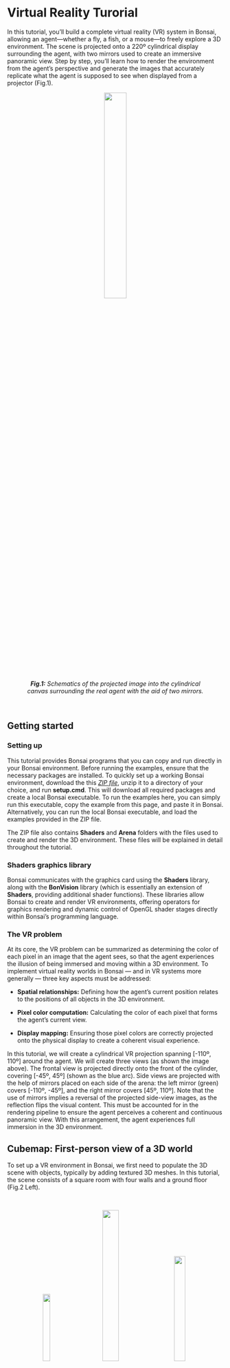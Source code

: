 

# Virtual Reality Turorial
In this tutorial, you’ll build a complete virtual reality (VR) system in Bonsai, allowing an agent—whether a fly, a fish, or a mouse—to freely explore a 3D environment. The scene is projected onto a 220º cylindrical display surrounding the agent, with two mirrors used to create an immersive panoramic view. Step by step, you’ll learn how to render the environment from the agent’s perspective and generate the images that  accurately replicate what the agent is supposed to see when displayed from a projector (Fig.1).
<br>
<figure style="text-align:center;">
   <img width="35%" src="./projection_schematics.png"> 
    <figcaption><em><strong>Fig.1:</strong> Schematics of the projected image into the cylindrical canvas surrounding the real agent with the aid of two mirrors.</em></figcaption>
</figure>
<br>

## Getting started

### Setting up
This tutorial provides Bonsai programs that you can copy and run directly in your Bonsai environment. Before running the examples, ensure that the necessary packages are installed. To quickly set up a working Bonsai environment, download the this [*ZIP file*](~/workflows/Tutorials/VirtualReality/VirtualReality.zip), unzip it to a directory of your choice, and run **setup.cmd**. This will download all required packages and create a local Bonsai executable. To run the examples here, you can simply run this executable, copy the example from this page, and paste it in Bonsai. Alternatively, you can run the local Bonsai executable, and load the examples provided in the ZIP file.

The ZIP file also contains **Shaders** and **Arena** folders with the files used to create and render the 3D environment. These files will be explained in detail throughout the tutorial. 


### Shaders graphics library
Bonsai communicates with the graphics card using the **Shaders** library, along with the **BonVision** library (which is essentially an extension of **Shaders**, providing additional shader functions). These libraries allow Bonsai to create and render VR environments, offering operators for graphics rendering and dynamic control of OpenGL shader stages directly within Bonsai’s programming language.

### The VR problem

At its core, the VR problem can be summarized as determining the color of each pixel in an image that the agent sees, so that the agent experiences the illusion of being immersed and moving within a 3D environment. To implement virtual reality worlds in Bonsai — and in VR systems more generally — three key aspects must be addressed:

- **Spatial relationships:** Defining how the agent’s current position relates to the positions of all objects in the 3D environment.

- **Pixel color computation:** Calculating the color of each pixel that forms the agent’s current view.

- **Display mapping:** Ensuring those pixel colors are correctly projected onto the physical display to create a coherent visual experience.

In this tutorial, we will create a cylindrical VR projection spanning [-110º, 110º] around the agent. We will create three views (as shown the image above). The frontal view is projected directly onto the front of the cylinder, covering [-45º, 45º] (shown as the blue arc). Side views are projected with the help of mirrors placed on each side of the arena: the left mirror (green) covers [-110º, -45º], and the right mirror covers [45º, 110º]. Note that the use of mirrors implies a reversal of the projected side-view images, as the reflection flips the visual content. This must be accounted for in the rendering pipeline to ensure the agent perceives a coherent and continuous panoramic view. With this arrangement, the agent experiences full immersion in the 3D environment.



## Cubemap: First-person view of a 3D world
To set up a VR environment in Bonsai, we first need to populate the 3D scene with objects, typically by adding textured 3D meshes. In this tutorial, the scene consists of a square room with four walls and a ground floor (Fig.2 Left).

<br>
<figure style="text-align:center;">
    <img width="20%" src="./flat_room.png" style="margin-right:40px;">
    <img width="30%" src="./panorama_cube_map.png" style="margin-right:40px;">
    <img width="25%" src="./opengl_axis.png">
    <figcaption><em><strong>Fig.2: Left</strong> Flattened view of the room with the five textures — four walls and ground — seen from above; <strong>Center</strong> Cubmap view (image adapted from: <a href="https://commons.wikimedia.org/w/index.php?curid=8378562" target="_blank"> SharkD </a>);  <strong>Right</strong> Opengl coordinate system. </em></figcaption>
</figure>
<br>

Next, we create a view of the 3D environment from the perspective of the agent. In Bonsai, this is achieved using a **Cubemap View** centered at the agent’s location. The **Cubemap View** is part of the shaders library and renders the environment onto the six faces of a cube (+X, -X, +Y, -Y, +Z, -Z), generating a full 360° panoramic view of the scene (Fig.2 Center). Notably, in Bonsai shaders, the Y-axis points upward and the agent's default forward direction is along the -Z axis (Fig.2 Right).


The following workflow renders a single view of the Cubemap applied to our 3D scene from the perspective of the agent.

:::workflow
![Example](~/workflows/Tutorials/VirtualReality/3DWorld.bonsai)
:::

1. Creates a shader window that will render the 3D world, and loads resources related to **BonVision**, and the textures that will be used to cover the walls and the floor.
2. Renders each frame of to be sent to the display. The **RenderFrame** node emits a notification whenever the image of our display device is to be updated.
    1. Creates the **Cubemap view** of the environment as mentioned above. At this stage, the cubemap is located at (0,0) looking forward, in the -Z direction. 
    2. Emits a notification to the **Draw** subject, with the current perspective of the cubemap to draw the virtual world according to that view (3).
    3. Renders the cubemap from its current perspective.
    4. Creates a **Viewpoint** to visualize a part of the cubemap. You can change this view point by modifying the rotation and translation positions of the windows' viewpoint.
3. Draws the 3D world according to the perspective of the cubemap (or given the transform it entails in 1). The frive branches draw (from top to bottom) the front, back, right, left and floor textures.

This is the resulting image generated in the output window:

<br>
<figure style="text-align:center;">
    <img width="35%" src="./3d_world.png">
    <figcaption><em><strong>Fig.3:</strong> Snapshot of the the 3d scene rendered from the camera's point of view. </em></figcaption>
</figure>
<br>



## Navigating in the virtual world

To navigate the 3D world, we need to update the cubemap’s position and orientation to match the agent’s movements. First, we define how the agent moves. In this example, we use a simple video game–style control scheme: the *W* and *S* keys move the agent forward and backward, while the *A* and *D* keys rotate it left and right. The following workflow shows how to implement this in Bonsai:

:::workflow
![Example](~/workflows/Tutorials/VirtualReality/3DWorldNavigationStrategy.bonsai)
:::

1. Updates the current camera angle whenever keys *A* or *D* are pressed. 
    1. Accumulates the rotation angle
    2. Sets the **CameraOrientation** subject with the updated rotation angle of the camera

2. Updates the current position of the camera whenever keys *W* or *S* are pressed. 
    1. Calculates the forward/backward translation vector given the current orientation of the camera
    2. Creates a **Vector3** with the X,Y, Z translation of the camera
    3. Accumulates the translation vector
    4. Sets the **CameraPosition** subject with the updated position of the camera


Once we know the camera’s position and orientation, we need to update its cubemap **ViewMatrix** to reflect the corresponding translation and rotation. This matrix ensures that each face of the cubemap points in the correct direction. Here’s how we can implement this:

:::workflow
![Example](~/workflows/Tutorials/VirtualReality/3DWorldNavigation.bonsai)
:::

0. Encapsulates the **Shaders** initialization, the **3D Scene** drawing and the **Navigation** workflows we described above.
1. Renders each frame of to be sent to the display.
2. Updates the current position of the camera by setting the **Eye** property of the **CubemapView** node. 
3. Applies a rotation to the cubemap **ViewMatrix**, around the **Y** axis, using the current orientation of the camera.
4. Re-creates the output of the **CubemapView** node with the updated **ViewMatrix**.
5. Emits a notification to the **Draw** subject, with the current perspective of the cubemap, to draw the 3D scene.


A visualization of the final 3D scene rendering, showing the agent navigating the VR environment, is shown in Fig.4.

<br>
<figure style="text-align:center;">
    <img width="35%" src="./navigation.gif">
    <figcaption><em><strong>Fig.4:</strong> Navigation in the 3D space. </em></figcaption>
</figure>
<br>


## Creating a panoramic view of the cubemap

To create a panoramic view of the cubemap spanning angles greater than 90º, we use a shader that projects the cubemap’s faces onto a cylindrical surface, producing a continuous panoramic image. A shader is a small program that runs directly on the graphics card (GPU) and controls how 3D data is transformed into the final image displayed on screen. There are three main types of shaders:
- **Vertex shader (.vert):** Runs once per vertex. It transforms 3D coordinates—position, normals, and texture coordinates—into the camera’s coordinate system.
- **Fragment shader (.frag):** Runs once per pixel (fragment). It determines the color of each pixel by combining textures, lighting, and material properties.
- **Geometry, tessellation, and compute shaders (advanced):** Add extra geometry, refine details, or perform general GPU computations not directly tied to pixels.

In this tutorial, we will use only a vertex and a fragment shaders. The vertex shader (*panoramic.vert*) is minimal, and its purpose is to draw a quad covering the entire screen:


```glsl
#version 400                      // Use GLSL version 4.00

layout(location = 0) in vec2 vp;  // Input vertex attribute at location 0: 
                                  // a 2D position (clip-space coords [-1,1])

out vec2 uv;                      // Output variable passed to the fragment shader

void main()
{
    uv = vp;                          // Forward the input position to fragment shader as "uv"
    gl_Position = vec4(vp, 0.0, 1.0); // Set the final clip-space position (z=0, w=1)
}
```

Our fragment shader (*panoramic.frag*) takes a fullscreen quad and maps it onto a cylindrical projection of a cubemap environment in the range [-110º,110º]. In other words, it transforms the cubemap into a continuous cylindrical panoramic image:

```glsl
#version 400

in vec2 uv;                  // Input from vertex shader: position of fragment on quad [-1,1]
out vec4 fragColor;          // Output color

uniform samplerCube cubeMap; // Cubemap texture (environment)
uniform float height = 1.0;  // Cylinder height (full height, replaces hardcoded 0.5)
uniform float angleStart = -110; // Start angle for the field of view
uniform float angleEnd = 110;    // End angle for the field of view

void main()
{
    // Convert uv from [-1,1] to [0,1] for easier mapping
    float u = uv.x * 0.5 + 0.5;         // controls the horizontal angle
    float v = uv.y * 0.5 + 0.5;         // controls the vertical position along the cylinder

    // Map u coordinate to the slice's angular range
    float thetaDeg = mix(angleStart, angleEnd, u);
    float theta = radians(thetaDeg); // Convert angle to radians

    // Compute lateral XZ direction of the ray in world space with forward along -Z 
    vec3 dir = normalize(vec3(sin(theta), 0.0, -cos(theta)));

    // Map vertical position into cylinder height [-height/2, +height/2]
    dir.y = (v - 0.5) * height;

    // Clamp vertical coordinate so it stays inside cylinder
    dir.y = clamp(dir.y, -height/2.0, height/2.0);

    // Sample the cubemap texture
    fragColor = texture(cubeMap, dir);
}
```

These two files can be added to Bonsai by editing the **Shaders** property of the **ShaderResource** node, and assigning a *Material* that references the vertex and fragment shader files. The workflow below shows the complete Bonsai setup for rendering a panoramic view of our 3D environment.

:::workflow
![Example](~/workflows/Tutorials/VirtualReality/3DWorldNavigationPanoramic.bonsai)
:::


0. Encapsulates the **3D Scene** drawing and the **Navigation** workflows we described above.
1. Loads the resources necessary to run the new shader and mesh resources. 
    1. Loads a **Material** named **PanoramicShader** that includes the panoramic.vert and *panoramic.frag* shader files.
    2. Loads a **TextureQuad** named **PanoramicQuad** that will be used to draw the shader into it.
2. Renders each frame of to be sent to the display.
    1. Encapsulates the workflow required to translate and rotate the cubemap acording to the current position and orientation of the camera as described above.
    2. Emits a notification to the **Draw** subject, with the current perspective of the cubemap, to draw the 3D scene.
    3. Renders the cubemap
    4. Binds the rendered cubemap to the **PanoramicShader**. This tells the GPU which texture to sample and which shader program to execute during the next draw call
    5. Draws the **PanoramicShader** into our **PanoramicQuad**.
    6. Creates a view window to display the finished **PanoramicQuad**.


The resulting panoramic rendering of the 3D scene is shown in Fig.5.

<br>
<figure style="text-align:center;">
    <img width="35%" src="./navigation_panoramic.gif">
    <figcaption><em><strong>Fig.5:</strong> panoramic rendering of the 3D scene. </em></figcaption>
</figure>
<br>


## Slicing the panoramic view in three  adjustable parts

Often, a panoramic view needs to be divided into independent segments to match the physical layout of the display. In our setup, the projection requires three images—front and two mirrors—that must be produced in a way that, when projected to the canvas, gives the animal the impression of full immersion (see Fig.1). By splitting the panoramic image into three sections—left, front, and right—we can control each viewpoint independently and ensure that each portion aligns correctly with the cylindrical display surrounding the animal. The angles used for each view are:
- **Left view:** [-110º,-45º]
- **Front view:** [-45º,45º]
- **Right view:** [45º,110º] 

Here is the final code:

:::workflow
![Example](~/workflows/Tutorials/VirtualReality/3DWorldNavigationPanoramicSliced.bonsai)
:::

0. Encapsulates the **Shaders** initialization, the **3D Scene** drawing and the **Navigation** workflows we described above.
1. Renders each frame of to be sent to the display.
    1. Sets the uniform variables **angleStart** and **angleEnd**, and draws a different view of the Cubemap in each branch out of the **RenderCubemap**. 
    2. Binds the rendered cubemap to our **PanoramicShader**. This tells the GPU the code that it will need to run in the next draw call.
    3. Draws the **PanoramicShader** into our **PanoramicQuad**.
    4. Creates a view window to display the finished **PanoramicQuad**.
    5. Creates an off-screen framebuffer (texture) that captures a rendered view instead of drawing directly to the window.
    6. Binds the rendered view to the **PanoramicShader**. This tells the GPU which texture to sample and which shader program to execute during the next draw call.
    7. Draws the **PanoramicShader** into our **PanoramicQuad**.
    8. Creates a perspective mapping of the **PanoramicQuad**. This mapping lets us position the four vertices of the quad in display coordinates (by dragging the vertexes with the mouse), making it easy to align the projected image with mirrors and the cylindrical canvas. This is achieved by setting the **Destination** property of the **PerspectiveMapping**. Simply click on the  **Destination** property textbox, then on the '*...*' symbol that appears on the right. This opens a window where you can draw a quadrilateral, or adjust the position of its vertices in case it is already exists.
    9. Draws the image from each view in the main window.


The three views composing the final image as the agent navigates in the 3D scene are shown in Fig.6. Note that the side views need to be inverted around the vertical axis to compensate for their reflection from the mirrors. This inversion can be achieved by manually swapping the quad vertices along the vertical direction (see Fig.6). Adjusting these vertices also allows us to fine-tune the final projection, aligning it precisely with the positions of the mirrors and the cylindrical display in the real-world setup.

<br>
<figure style="text-align:center;">
    <img width="35%" src="./navigation_panoramic_sliced.gif">
    <figcaption><em><strong>Fig.6:</strong> Visualizing the three views of the 3D scence in one window while mirroring the left view image. </em></figcaption>
</figure>
<br>

